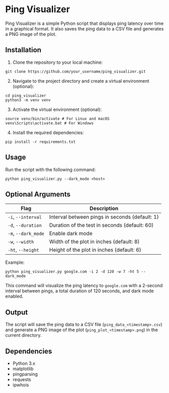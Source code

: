 # Ping Visualizer

Ping Visualizer is a simple Python script that displays ping latency over time in a graphical format. It also saves the ping data to a CSV file and generates a PNG image of the plot.

## Installation

1. Clone the repository to your local machine:

```
git clone https://github.com/your_username/ping_visualizer.git
```

2. Navigate to the project directory and create a virtual environment (optional):

```
cd ping_visualizer
python3 -m venv venv
```

3. Activate the virtual environment (optional):

```
source venv/bin/activate # For Linux and macOS
venv\Scripts\activate.bat # For Windows
```

4. Install the required dependencies:

```
pip install -r requirements.txt
```

## Usage

Run the script with the following command:

```
python ping_visualizer.py --dark_mode <host>
```

## Optional Arguments

| Flag | Description |
| --- | --- |
| `-i`, `--interval` | Interval between pings in seconds (default: 1) |
| `-d`, `--duration` | Duration of the test in seconds (default: 60) |
| `-m`, `--dark_mode` | Enable dark mode |
| `-w`, `--width` | Width of the plot in inches (default: 8) |
| `-ht`, `--height` | Height of the plot in inches (default: 6) |

Example:

```
python ping_visualizer.py google.com -i 2 -d 120 -w 7 -ht 5 --dark_mode
```

This command will visualize the ping latency to `google.com` with a 2-second interval between pings, a total duration of 120 seconds, and dark mode enabled.

## Output

The script will save the ping data to a CSV file (`ping_data_<timestamp>.csv`) and generate a PNG image of the plot (`ping_plot_<timestamp>.png`) in the current directory.

## Dependencies

- Python 3.x
- matplotlib
- pingparsing
- requests
- ipwhois